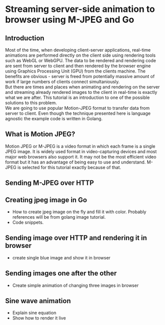# Streaming server-side animation to browser using M-JPEG and Go

## Introduction
Most of the time, when developing client-server applications, real-time animations are performed directly on the client side using rendering tools such as WebGL or WebGPU. The data to be rendered and rendering code are sent from server to client and then rendered by the browser engine using Graphics Processing Unit (GPU) from the clients machine. The benefits are obvious - server is freed from potentially massive amount of work if large numbers of clients connect simultaniously.  
But there are times and places when animating and rendering on the server and streaming already rendered images to the client in real-time is exactly what we are after. This tutorial is an introduction to one of the possible solutions to this problem.  
We are going to use popular Motion-JPEG format to transfer data from server to client. Even though the technique presented here is language agnostic the example code is written in Golang.  
## What is Motion JPEG?
Motion JPEG or M-JPEG is a video format in which each frame is a single JPEG image. It is widely used format in video-capturing devices and most major web browsers also support it. It may not be the most efficient video format but it has an advantage of being easy to use and understand. M-JPEG is selected for this tutorial exactly because of that.
## Sending M-JPEG over HTTP


## Creating jpeg image in Go
* How to create jpeg image on the fly and fill it with color. Probably references will be from golang image tutorial.
* Code snippets.
## Sending image over HTTP and rendering it in browser
* create single blue image and show it in browser 
## Sending images one after the other
* Create simple animation of changing three images in browser
## Sine wave animation
* Explain sine equation
* Show how to render it live

